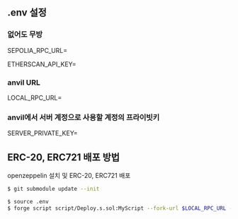 ## .env 설정

### 없어도 무방

SEPOLIA_RPC_URL=

ETHERSCAN_API_KEY=

### anvil URL

LOCAL_RPC_URL=

### anvil에서 서버 계정으로 사용할 계정의 프라이빗키

SERVER_PRIVATE_KEY=

## ERC-20, ERC721 배포 방법

openzeppelin 설치 및 ERC-20, ERC721 배포

```bash
$ git submodule update --init
```

```bash
$ source .env
$ forge script script/Deploy.s.sol:MyScript --fork-url $LOCAL_RPC_URL --broadcast -vvvv
```
